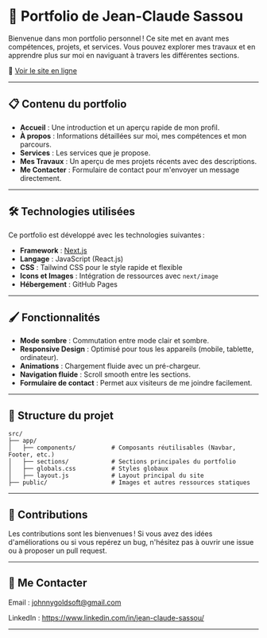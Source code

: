 # 🎨 Portfolio de Jean-Claude Sassou

Bienvenue dans mon portfolio personnel ! Ce site met en avant mes compétences, projets, et services. Vous pouvez explorer mes travaux et en apprendre plus sur moi en naviguant à travers les différentes sections.

🚀 [Voir le site en ligne](https://johnnygoldsoft.github.io)

---

## 📋 Contenu du portfolio

- **Accueil** : Une introduction et un aperçu rapide de mon profil.
- **À propos** : Informations détaillées sur moi, mes compétences et mon parcours.
- **Services** : Les services que je propose.
- **Mes Travaux** : Un aperçu de mes projets récents avec des descriptions.
- **Me Contacter** : Formulaire de contact pour m'envoyer un message directement.

---

## 🛠️ Technologies utilisées

Ce portfolio est développé avec les technologies suivantes :

- **Framework** : [Next.js](https://nextjs.org/)
- **Langage** : JavaScript (React.js)
- **CSS** : Tailwind CSS pour le style rapide et flexible
- **Icons et Images** : Intégration de ressources avec `next/image`
- **Hébergement** : GitHub Pages

---

## 🖌️ Fonctionnalités

- **Mode sombre** : Commutation entre mode clair et sombre.
- **Responsive Design** : Optimisé pour tous les appareils (mobile, tablette, ordinateur).
- **Animations** : Chargement fluide avec un pré-chargeur.
- **Navigation fluide** : Scroll smooth entre les sections.
- **Formulaire de contact** : Permet aux visiteurs de me joindre facilement.

---

## 📂 Structure du projet

```plaintext
src/
├── app/
│   ├── components/          # Composants réutilisables (Navbar, Footer, etc.)
│   ├── sections/            # Sections principales du portfolio
│   ├── globals.css          # Styles globaux
│   ├── layout.js            # Layout principal du site
├── public/                  # Images et autres ressources statiques

```

---

## 🌟 Contributions

Les contributions sont les bienvenues ! Si vous avez des idées d'améliorations ou si vous repérez un bug, n'hésitez pas à ouvrir une issue ou à proposer un pull request.

---

## 📧 Me Contacter

Email : johnnygoldsoft@gmail.com

LinkedIn : https://www.linkedin.com/in/jean-claude-sassou/

---
